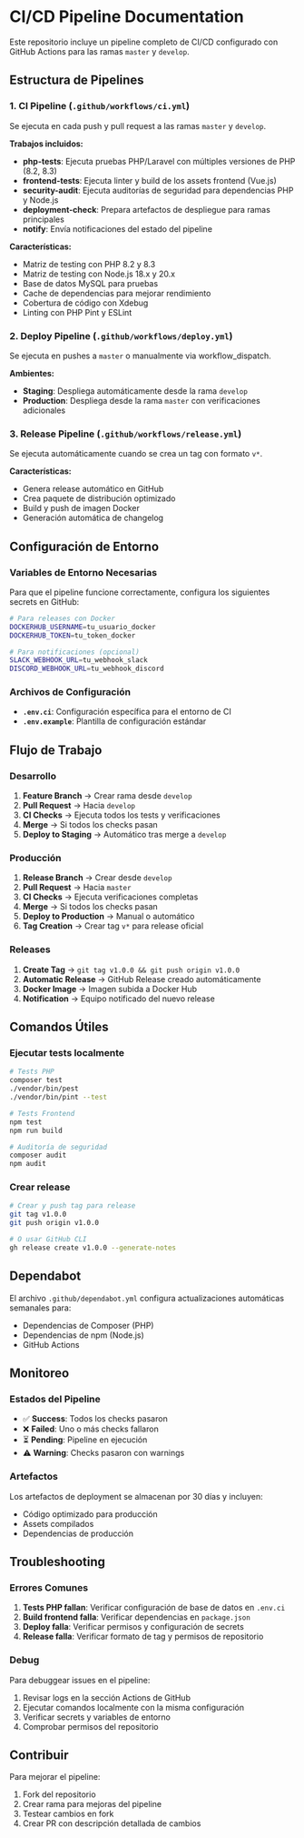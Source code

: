 # CI/CD Pipeline Documentation

Este repositorio incluye un pipeline completo de CI/CD configurado con GitHub Actions para las ramas `master` y `develop`.

## Estructura de Pipelines

### 1. CI Pipeline (`.github/workflows/ci.yml`)

Se ejecuta en cada push y pull request a las ramas `master` y `develop`.

**Trabajos incluidos:**
- **php-tests**: Ejecuta pruebas PHP/Laravel con múltiples versiones de PHP (8.2, 8.3)
- **frontend-tests**: Ejecuta linter y build de los assets frontend (Vue.js)
- **security-audit**: Ejecuta auditorías de seguridad para dependencias PHP y Node.js
- **deployment-check**: Prepara artefactos de despliegue para ramas principales
- **notify**: Envía notificaciones del estado del pipeline

**Características:**
- Matriz de testing con PHP 8.2 y 8.3
- Matriz de testing con Node.js 18.x y 20.x
- Base de datos MySQL para pruebas
- Cache de dependencias para mejorar rendimiento
- Cobertura de código con Xdebug
- Linting con PHP Pint y ESLint

### 2. Deploy Pipeline (`.github/workflows/deploy.yml`)

Se ejecuta en pushes a `master` o manualmente via workflow_dispatch.

**Ambientes:**
- **Staging**: Despliega automáticamente desde la rama `develop`
- **Production**: Despliega desde la rama `master` con verificaciones adicionales

### 3. Release Pipeline (`.github/workflows/release.yml`)

Se ejecuta automáticamente cuando se crea un tag con formato `v*`.

**Características:**
- Genera release automático en GitHub
- Crea paquete de distribución optimizado
- Build y push de imagen Docker
- Generación automática de changelog

## Configuración de Entorno

### Variables de Entorno Necesarias

Para que el pipeline funcione correctamente, configura los siguientes secrets en GitHub:

```bash
# Para releases con Docker
DOCKERHUB_USERNAME=tu_usuario_docker
DOCKERHUB_TOKEN=tu_token_docker

# Para notificaciones (opcional)
SLACK_WEBHOOK_URL=tu_webhook_slack
DISCORD_WEBHOOK_URL=tu_webhook_discord
```

### Archivos de Configuración

- **`.env.ci`**: Configuración específica para el entorno de CI
- **`.env.example`**: Plantilla de configuración estándar

## Flujo de Trabajo

### Desarrollo

1. **Feature Branch** → Crear rama desde `develop`
2. **Pull Request** → Hacia `develop`
3. **CI Checks** → Ejecuta todos los tests y verificaciones
4. **Merge** → Si todos los checks pasan
5. **Deploy to Staging** → Automático tras merge a `develop`

### Producción

1. **Release Branch** → Crear desde `develop`
2. **Pull Request** → Hacia `master`
3. **CI Checks** → Ejecuta verificaciones completas
4. **Merge** → Si todos los checks pasan
5. **Deploy to Production** → Manual o automático
6. **Tag Creation** → Crear tag `v*` para release oficial

### Releases

1. **Create Tag** → `git tag v1.0.0 && git push origin v1.0.0`
2. **Automatic Release** → GitHub Release creado automáticamente
3. **Docker Image** → Imagen subida a Docker Hub
4. **Notification** → Equipo notificado del nuevo release

## Comandos Útiles

### Ejecutar tests localmente

```bash
# Tests PHP
composer test
./vendor/bin/pest
./vendor/bin/pint --test

# Tests Frontend
npm test
npm run build

# Auditoría de seguridad
composer audit
npm audit
```

### Crear release

```bash
# Crear y push tag para release
git tag v1.0.0
git push origin v1.0.0

# O usar GitHub CLI
gh release create v1.0.0 --generate-notes
```

## Dependabot

El archivo `.github/dependabot.yml` configura actualizaciones automáticas semanales para:
- Dependencias de Composer (PHP)
- Dependencias de npm (Node.js)
- GitHub Actions

## Monitoreo

### Estados del Pipeline

- ✅ **Success**: Todos los checks pasaron
- ❌ **Failed**: Uno o más checks fallaron
- ⏳ **Pending**: Pipeline en ejecución
- ⚠️ **Warning**: Checks pasaron con warnings

### Artefactos

Los artefactos de deployment se almacenan por 30 días y incluyen:
- Código optimizado para producción
- Assets compilados
- Dependencias de producción

## Troubleshooting

### Errores Comunes

1. **Tests PHP fallan**: Verificar configuración de base de datos en `.env.ci`
2. **Build frontend falla**: Verificar dependencias en `package.json`
3. **Deploy falla**: Verificar permisos y configuración de secrets
4. **Release falla**: Verificar formato de tag y permisos de repositorio

### Debug

Para debuggear issues en el pipeline:

1. Revisar logs en la sección Actions de GitHub
2. Ejecutar comandos localmente con la misma configuración
3. Verificar secrets y variables de entorno
4. Comprobar permisos del repositorio

## Contribuir

Para mejorar el pipeline:

1. Fork del repositorio
2. Crear rama para mejoras del pipeline
3. Testear cambios en fork
4. Crear PR con descripción detallada de cambios
